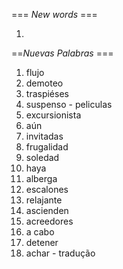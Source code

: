 === *New words* ===

1. 

==*Nuevas Palabras* ===

1. flujo
2. demoteo
3. traspiéses
4. suspenso - peliculas
5. excursionista
6. aún
7. invitadas
8. frugalidad
9. soledad
10. haya
11. alberga
12. escalones
13. relajante
14. ascienden
15. acreedores
16. a cabo
17. detener
18. achar - tradução
